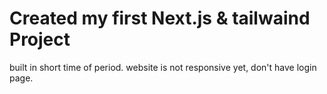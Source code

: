 <h1>Created my first Next.js & tailwaind Project</h1>
<p>built in short time of period. website is not responsive yet, don't have login page.</p>
